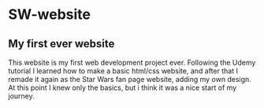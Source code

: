 # SW-website
## My first ever website

This website is my first web development project ever. 
Following the Udemy tutorial I learned how to make a basic html/css website, and after that I remade it again as the 
Star Wars fan page website, adding my own design. At this point I knew only the basics, but i think it was a nice start of my journey.
